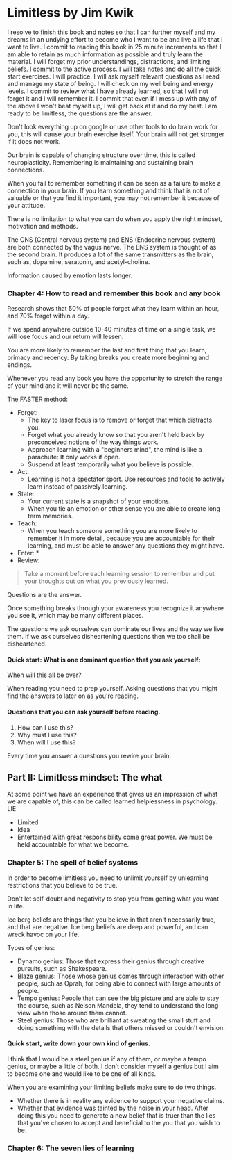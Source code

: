 
# Limitless by Jim Kwik

I resolve to finish this book and notes so that I can further myself and my dreams in an undying effort to become who I want to be and live a life that I want to live. I commit to reading this book in 25 minute increments so that I am able to retain as much information as possible and truly learn the material. I will forget my prior understandings, distractions, and limiting beliefs. I commit to the active process. I will take notes and do all the quick start exercises. I will practice. I will ask myself relevant questions as I read and manage my state of being. I will check on my well being and energy levels. I commit to review what I have already learned, so that I will not forget it and I will remember it. I commit that even if I mess up with any of the above I won't beat myself up, I will get back at it and do my best. I am ready to be limitless, the questions are the answer.

Don't look everything up on google or use other tools to do brain work for you, this will cause your brain exercise itself.
Your brain will not get stronger if it does not work.

Our brain is capable of changing structure over time, this is called neuroplasticity.
Remembering is maintaining and sustaining brain connections.

When you fail to remember something it can be seen as a failure to make a connection in your brain.
If you learn something and think that is not of valuable or that you find it important, you may not remember it because of your attitude.

There is no limitation to what you can do when you apply the right mindset, motivation and methods.

The CNS (Central nervous system) and ENS (Endocrine nervous system) are both connected by the vagus nerve. The ENS system is thought of as the second brain. It produces a lot of the same transmitters as the brain, such as, dopamine, seratonin, and acetyl-choline.

Information caused by emotion lasts longer.

### Chapter 4: How to read and remember this book and any book
Research shows that 50% of people forget what they learn within an hour, and 70% forget within a day.

If we spend anywhere outside 10-40 minutes of time on a single task, we will lose focus and our return will lessen.

You are more likely to remember the last and first thing that you learn, primacy and recency. By taking breaks you create more beginning and endings.

Whenever you read any book you have the opportunity to stretch the range of your mind and it will never be the same.

The FASTER method:
* Forget:
  * The key to laser focus is to remove or forget that which distracts you.
  * Forget what you already know so that you aren't held back by preconceived notions of the way things work.
  * Approach learning with a "beginners mind", the mind is like a parachute: It only works if open.
  * Suspend at least temporarily what you believe is possible.
* Act:
  * Learning is not a spectator sport. Use resources and tools to actively learn instead of passively learning.
* State:
  * Your current state is a snapshot of your emotions.
  * When you tie an emotion or other sense you are able to create long term memories.
* Teach:
  * When you teach someone something you are more likely to remember it in more detail, because you are accountable for their learning, and must be able to answer any questions they might have.
* Enter:
  * 
* Review:

> Take a moment before each learning session to remember and put your thoughts out on what you previously learned.

Questions are the answer.

Once something breaks through your awareness you recognize it anywhere you see it, which may be many different places.

The questions we ask ourselves can dominate our lives and the way we live them. If we ask ourselves disheartening questions then we too shall be disheartened.

#### Quick start: What is one dominant question that you ask yourself:
When will this all be over?

When reading you need to prep yourself. Asking questions that you might find the answers to later on as you're reading.

#### Questions that you can ask yourself before reading.
1. How can I use this?
2. Why must I use this?
3. When will I use this?

Every time you answer a questions you rewire your brain.

## Part II: Limitless mindset: The what
At some point we have an experience that gives us an impression of what we are capable of, this can be called learned helplessness in psychology.
LIE
* Limited
* Idea
* Entertained
With great responsibility come great power. We must be held accountable for what we become.

### Chapter 5: The spell of belief systems
In order to become limitless you need to unlimit yourself by unlearning restrictions that you believe to be true.

Don't let self-doubt and negativity to stop you from getting what you want in life.

Ice berg beliefs are things that you believe in that aren't necessarily true, and that are negative.
Ice berg beliefs are deep and powerful, and can wreck havoc on your life.

Types of genius:
* Dynamo genius: Those that express their genius through creative pursuits, such as Shakespeare.
* Blaze genius: Those whose genius comes through interaction with other people, such as Oprah, for being able to connect with large amounts of people.
* Tempo genius: People that can see the big picture and are able to stay the course, such as Nelson Mandela, they tend to understand the long view when those around them cannot.
* Steel genius: Those who are brilliant at sweating the small stuff and doing something with the details that others missed or couldn't envision.

#### Quick start, write down your own kind of genius.
I think that I would be a steel genius if any of them, or maybe a tempo genius, or maybe a little of both. I don't consider myself a genius but I aim to become one and would like to be one of all kinds.

When you are examining your limiting beliefs make sure to do two things.
* Whether there is in reality any evidence to support your negative claims.
* Whether that evidence was tainted by the noise in your head.
After doing this you need to generate a new belief that is truer than the lies that you've chosen to accept and beneficial to the you that you wish to be.

### Chapter 6: The seven lies of learning
